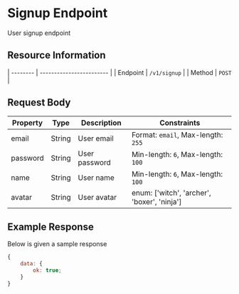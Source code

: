 # Signup Endpoint

User signup endpoint

## Resource Information

| -------- | ------------------------ |
| Endpoint | `/v1/signup` |
| Method | `POST` |

## Request Body

| Property | Type   | Description   | Constraints                                 |
| -------- | ------ | ------------- | ------------------------------------------- |
| email    | String | User email    | Format: `email`, Max-length: `255`          |
| password | String | User password | Min-length: `6`, Max-length: `100`          |
| name     | String | User name     | Min-length: `6`, Max-length: `100`          |
| avatar   | String | User avatar   | enum: ['witch', 'archer', 'boxer', 'ninja'] |

## Example Response

Below is given a sample response

```javascript
{
	data: {
		ok: true;
	}
}
```
